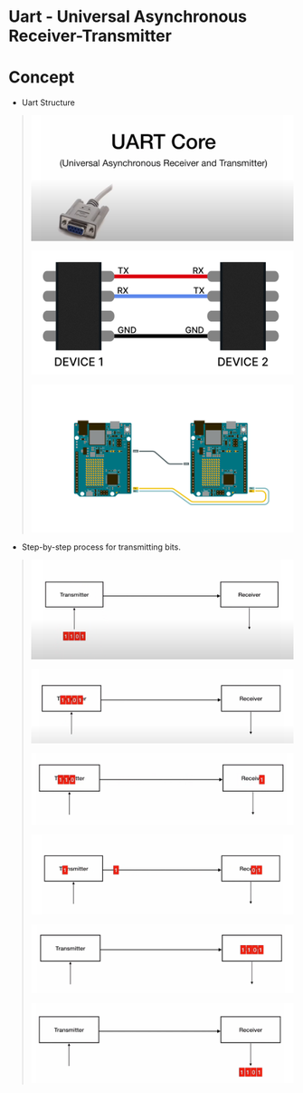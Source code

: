 # Uart - Universal Asynchronous Receiver-Transmitter

# Concept
* Uart Structure
>
> ![alt text](image/7.png)
>
> ![alt text](image/8.png)
> 
> ![alt text](image/9.png)
>
* Step-by-step process for transmitting bits.
>
> ![alt text](image/1.png)
> 
> ![alt text](image/2.png)
> 
> ![alt text](image/3.png)
> 
> ![alt text](image/4.png)
> 
> ![alt text](image/5.png)
> 
> ![alt text](image/6.png)
> 